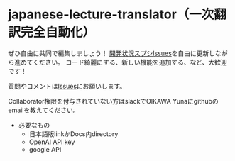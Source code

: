# japanese-lecture-translator（一次翻訳完全自動化）

ぜひ自由に共同で編集しましょう！
[開発状況スプシIssues]([https://github.com/yunaoikawa/japanese-lecture-translator/issues](https://docs.google.com/spreadsheets/d/12lxuVlpZxOwZzpGcXlASY8nu7pBn9paxqWcdCpSb-jE/edit?gid=0#gid=0))を自由に更新しながら進めてください。
コード綺麗にする、新しい機能を追加する、など、大歓迎です！

質問やコメントは[Issues](https://github.com/yunaoikawa/japanese-lecture-translator/issues)にお願いします。

Collaborator権限を付与されていない方はslackでOIKAWA Yunaにgithubのemailを教えてください。

- 必要なもの
  - 日本語版linkかDocs内directory
  - OpenAI API key
  - google API
